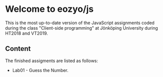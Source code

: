 # Welcome to eozyo/js

This is the most up-to-date version of the JavaScript assignments coded during the class "Client-side programming" at Jönköping University during HT2018 and VT2019.

## Content
The finished assigments are listed as follows:
* Lab01 - Guess the Number.
